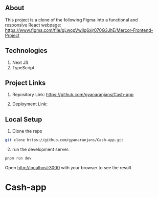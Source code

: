 ## About

This project is a clone of the following Figma into a functional and responsive React webpage: https://www.figma.com/file/gLwopVwiIg6xjr070G3JhE/Mercor-Frontend-Project 


## Technologies

1. Next JS
2. TypeScript


## Project Links

1. Repository Link: https://github.com/gyanaranjans/Cash-app

2. Deployment Link: 

## Local Setup

1. Clone the repo

```bash
git clone https://github.com/gyanaranjans/Cash-app.git

```

2. run the development server:

```bash
pnpm run dev
```

Open [http://localhost:3000](http://localhost:3000) with your browser to see the result.
# Cash-app
